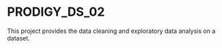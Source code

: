 # PRODIGY_DS_02
This project provides the data cleaning and exploratory data analysis on a dataset.

